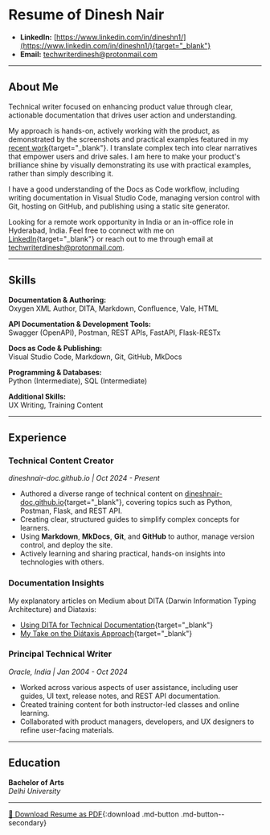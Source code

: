 # Resume of Dinesh Nair

- **LinkedIn:** [https://www.linkedin.com/in/dineshn1/](https://www.linkedin.com/in/dineshn1/){target="_blank"}
- **Email:** [techwriterdinesh@protonmail.com](mailto:techwriterdinesh@protonmail.com)

---

## About Me

Technical writer focused on enhancing product value through clear, actionable documentation that drives user action and understanding.

My approach is hands-on, actively working with the product, as demonstrated by the screenshots and practical examples featured in my [recent work](my_writings.md){target="_blank"}. I translate complex tech into clear narratives that empower users and drive sales. I am here to make your product's brilliance shine by visually demonstrating its use with practical examples, rather than simply describing it.

I have a good understanding of the Docs as Code workflow, including writing documentation in Visual Studio Code, managing version control with Git, hosting on GitHub, and publishing using a static site generator. 

Looking for a remote work opportunity in India or an in-office role in Hyderabad, India. Feel free to connect with me on [LinkedIn](https://www.linkedin.com/in/dineshn1/){target="_blank"} or reach out to me through email at [techwriterdinesh@protonmail.com](mailto:techwriterdinesh@protonmail.com).

---

## Skills
**Documentation & Authoring:**  
Oxygen XML Author, DITA, Markdown, Confluence, Vale, HTML

**API Documentation & Development Tools:**  
Swagger (OpenAPI), Postman, REST APIs, FastAPI, Flask-RESTx

**Docs as Code & Publishing:**  
Visual Studio Code, Markdown, Git, GitHub, MkDocs

**Programming & Databases:**  
Python (Intermediate), SQL (Intermediate)

**Additional Skills:**  
UX Writing, Training Content

---

## Experience

### **Technical Content Creator**
*dineshnair-doc.github.io   | Oct 2024 - Present*

- Authored a diverse range of technical content on [dineshnair-doc.github.io](my_writings.md){target="_blank"}, covering topics such as Python, Postman, Flask, and REST API.  
- Creating clear, structured guides to simplify complex concepts for learners.  
- Using **Markdown**, **MkDocs**, **Git**, and **GitHub** to author, manage version control, and deploy the site.  
- Actively learning and sharing practical, hands-on insights into technologies with others.

### **Documentation Insights**

My explanatory articles on Medium about DITA (Darwin Information Typing Architecture) and Diataxis:

- [Using DITA for Technical Documentation](https://medium.com/@techdineshwrites/using-dita-for-technical-documentation-c5c846260a73){target="_blank"}
- [My Take on the Diátaxis Approach](https://medium.com/@techdineshwrites/my-take-on-the-diataxis-approach-9400e65e2f5b){target="_blank"}

### **Principal Technical Writer**  
*Oracle, India   | Jan 2004 - Oct 2024*

- Worked across various aspects of user assistance, including user guides, UI text, release notes, and REST API documentation.
- Created training content for both instructor-led classes and online learning.
- Collaborated with product managers, developers, and UX designers to refine user-facing materials.

---

## Education

**Bachelor of Arts**  
*Delhi University*

---
[📄 Download Resume as PDF](Resume_DineshNair_TechWriter.pdf){:download .md-button .md-button--secondary}